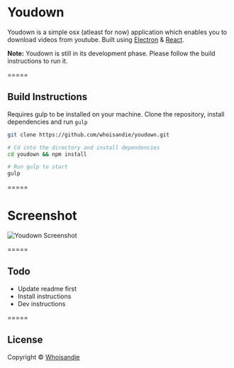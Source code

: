 # Youdown

Youdown is a simple osx (atleast for now) application which enables you to download videos from youtube.
Built using [Electron](http://electron.atom.io/) & [React](https://facebook.github.io/react).

**Note:** Youdown is still in its development phase. Please follow the build instructions to run it.

=====

## Build Instructions
Requires gulp to be installed on your machine.
Clone the repository, install dependencies and run `gulp`

``` bash
git clone https://github.com/whoisandie/youdown.git

# Cd into the directory and install dependencies
cd youdown && npm install

# Run gulp to start
gulp
```

=====

# Screenshot
![Youdown Screenshot](https://s3-us-west-2.amazonaws.com/github.whoisandie.com/youdown-screen.png)

=====

## Todo
+ Update readme first
+ Install instructions
+ Dev instructions

=====

## License
Copyright &copy; [Whoisandie](http://whoisandie.com)